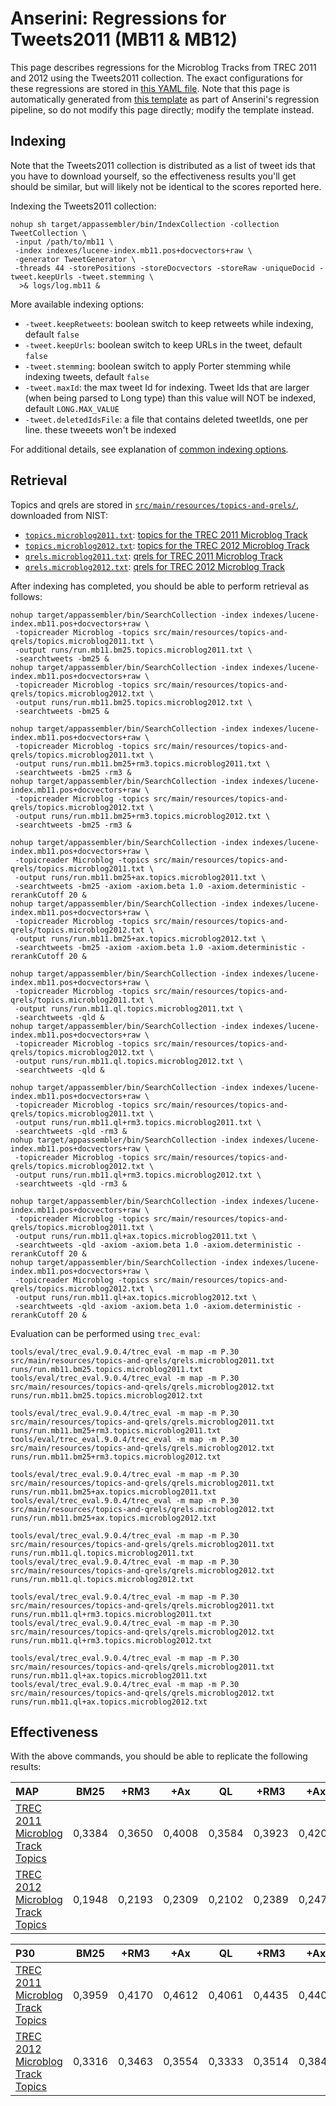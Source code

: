 # Anserini: Regressions for Tweets2011 (MB11 &amp; MB12)

This page describes regressions for the Microblog Tracks from TREC 2011 and 2012 using the Tweets2011 collection.
The exact configurations for these regressions are stored in [this YAML file](../src/main/resources/regression/mb11.yaml).
Note that this page is automatically generated from [this template](../src/main/resources/docgen/templates/mb11.template) as part of Anserini's regression pipeline, so do not modify this page directly; modify the template instead.

## Indexing

Note that the Tweets2011 collection is distributed as a list of tweet ids that you have to download yourself, so the
effectiveness results you'll get should be similar, but will likely not be identical to the scores reported here.

Indexing the Tweets2011 collection:

```
nohup sh target/appassembler/bin/IndexCollection -collection TweetCollection \
 -input /path/to/mb11 \
 -index indexes/lucene-index.mb11.pos+docvectors+raw \
 -generator TweetGenerator \
 -threads 44 -storePositions -storeDocvectors -storeRaw -uniqueDocid -tweet.keepUrls -tweet.stemming \
  >& logs/log.mb11 &
```

More available indexing options:
* `-tweet.keepRetweets`: boolean switch to keep retweets while indexing, default `false`
* `-tweet.keepUrls`: boolean switch to keep URLs in the tweet, default `false`
* `-tweet.stemming`: boolean switch to apply Porter stemming while indexing tweets, default `false`
* `-tweet.maxId`: the max tweet Id for indexing. Tweet Ids that are larger (when being parsed to Long type) than this value will NOT be indexed, default `LONG.MAX_VALUE`
* `-tweet.deletedIdsFile`: a file that contains deleted tweetIds, one per line. these tweeets won't be indexed

For additional details, see explanation of [common indexing options](common-indexing-options.md).

## Retrieval

Topics and qrels are stored in [`src/main/resources/topics-and-qrels/`](../src/main/resources/topics-and-qrels/), downloaded from NIST:

+ [`topics.microblog2011.txt`](../src/main/resources/topics-and-qrels/topics.microblog2011.txt): [topics for the TREC 2011 Microblog Track](https://trec.nist.gov/data/microblog/11/topics.MB1-50.txt)
+ [`topics.microblog2012.txt`](../src/main/resources/topics-and-qrels/topics.microblog2012.txt): [topics for the TREC 2012 Microblog Track](https://trec.nist.gov/data/microblog/12/2012.topics.MB51-110.txt)
+ [`qrels.microblog2011.txt`](../src/main/resources/topics-and-qrels/qrels.microblog2011.txt): [qrels for TREC 2011 Microblog Track](https://trec.nist.gov/data/microblog/11/microblog11-qrels)
+ [`qrels.microblog2012.txt`](../src/main/resources/topics-and-qrels/qrels.microblog2012.txt): [qrels for TREC 2012 Microblog Track](https://trec.nist.gov/data/microblog/12/adhoc-qrels)

After indexing has completed, you should be able to perform retrieval as follows:

```
nohup target/appassembler/bin/SearchCollection -index indexes/lucene-index.mb11.pos+docvectors+raw \
 -topicreader Microblog -topics src/main/resources/topics-and-qrels/topics.microblog2011.txt \
 -output runs/run.mb11.bm25.topics.microblog2011.txt \
 -searchtweets -bm25 &
nohup target/appassembler/bin/SearchCollection -index indexes/lucene-index.mb11.pos+docvectors+raw \
 -topicreader Microblog -topics src/main/resources/topics-and-qrels/topics.microblog2012.txt \
 -output runs/run.mb11.bm25.topics.microblog2012.txt \
 -searchtweets -bm25 &

nohup target/appassembler/bin/SearchCollection -index indexes/lucene-index.mb11.pos+docvectors+raw \
 -topicreader Microblog -topics src/main/resources/topics-and-qrels/topics.microblog2011.txt \
 -output runs/run.mb11.bm25+rm3.topics.microblog2011.txt \
 -searchtweets -bm25 -rm3 &
nohup target/appassembler/bin/SearchCollection -index indexes/lucene-index.mb11.pos+docvectors+raw \
 -topicreader Microblog -topics src/main/resources/topics-and-qrels/topics.microblog2012.txt \
 -output runs/run.mb11.bm25+rm3.topics.microblog2012.txt \
 -searchtweets -bm25 -rm3 &

nohup target/appassembler/bin/SearchCollection -index indexes/lucene-index.mb11.pos+docvectors+raw \
 -topicreader Microblog -topics src/main/resources/topics-and-qrels/topics.microblog2011.txt \
 -output runs/run.mb11.bm25+ax.topics.microblog2011.txt \
 -searchtweets -bm25 -axiom -axiom.beta 1.0 -axiom.deterministic -rerankCutoff 20 &
nohup target/appassembler/bin/SearchCollection -index indexes/lucene-index.mb11.pos+docvectors+raw \
 -topicreader Microblog -topics src/main/resources/topics-and-qrels/topics.microblog2012.txt \
 -output runs/run.mb11.bm25+ax.topics.microblog2012.txt \
 -searchtweets -bm25 -axiom -axiom.beta 1.0 -axiom.deterministic -rerankCutoff 20 &

nohup target/appassembler/bin/SearchCollection -index indexes/lucene-index.mb11.pos+docvectors+raw \
 -topicreader Microblog -topics src/main/resources/topics-and-qrels/topics.microblog2011.txt \
 -output runs/run.mb11.ql.topics.microblog2011.txt \
 -searchtweets -qld &
nohup target/appassembler/bin/SearchCollection -index indexes/lucene-index.mb11.pos+docvectors+raw \
 -topicreader Microblog -topics src/main/resources/topics-and-qrels/topics.microblog2012.txt \
 -output runs/run.mb11.ql.topics.microblog2012.txt \
 -searchtweets -qld &

nohup target/appassembler/bin/SearchCollection -index indexes/lucene-index.mb11.pos+docvectors+raw \
 -topicreader Microblog -topics src/main/resources/topics-and-qrels/topics.microblog2011.txt \
 -output runs/run.mb11.ql+rm3.topics.microblog2011.txt \
 -searchtweets -qld -rm3 &
nohup target/appassembler/bin/SearchCollection -index indexes/lucene-index.mb11.pos+docvectors+raw \
 -topicreader Microblog -topics src/main/resources/topics-and-qrels/topics.microblog2012.txt \
 -output runs/run.mb11.ql+rm3.topics.microblog2012.txt \
 -searchtweets -qld -rm3 &

nohup target/appassembler/bin/SearchCollection -index indexes/lucene-index.mb11.pos+docvectors+raw \
 -topicreader Microblog -topics src/main/resources/topics-and-qrels/topics.microblog2011.txt \
 -output runs/run.mb11.ql+ax.topics.microblog2011.txt \
 -searchtweets -qld -axiom -axiom.beta 1.0 -axiom.deterministic -rerankCutoff 20 &
nohup target/appassembler/bin/SearchCollection -index indexes/lucene-index.mb11.pos+docvectors+raw \
 -topicreader Microblog -topics src/main/resources/topics-and-qrels/topics.microblog2012.txt \
 -output runs/run.mb11.ql+ax.topics.microblog2012.txt \
 -searchtweets -qld -axiom -axiom.beta 1.0 -axiom.deterministic -rerankCutoff 20 &
```

Evaluation can be performed using `trec_eval`:

```
tools/eval/trec_eval.9.0.4/trec_eval -m map -m P.30 src/main/resources/topics-and-qrels/qrels.microblog2011.txt runs/run.mb11.bm25.topics.microblog2011.txt
tools/eval/trec_eval.9.0.4/trec_eval -m map -m P.30 src/main/resources/topics-and-qrels/qrels.microblog2012.txt runs/run.mb11.bm25.topics.microblog2012.txt

tools/eval/trec_eval.9.0.4/trec_eval -m map -m P.30 src/main/resources/topics-and-qrels/qrels.microblog2011.txt runs/run.mb11.bm25+rm3.topics.microblog2011.txt
tools/eval/trec_eval.9.0.4/trec_eval -m map -m P.30 src/main/resources/topics-and-qrels/qrels.microblog2012.txt runs/run.mb11.bm25+rm3.topics.microblog2012.txt

tools/eval/trec_eval.9.0.4/trec_eval -m map -m P.30 src/main/resources/topics-and-qrels/qrels.microblog2011.txt runs/run.mb11.bm25+ax.topics.microblog2011.txt
tools/eval/trec_eval.9.0.4/trec_eval -m map -m P.30 src/main/resources/topics-and-qrels/qrels.microblog2012.txt runs/run.mb11.bm25+ax.topics.microblog2012.txt

tools/eval/trec_eval.9.0.4/trec_eval -m map -m P.30 src/main/resources/topics-and-qrels/qrels.microblog2011.txt runs/run.mb11.ql.topics.microblog2011.txt
tools/eval/trec_eval.9.0.4/trec_eval -m map -m P.30 src/main/resources/topics-and-qrels/qrels.microblog2012.txt runs/run.mb11.ql.topics.microblog2012.txt

tools/eval/trec_eval.9.0.4/trec_eval -m map -m P.30 src/main/resources/topics-and-qrels/qrels.microblog2011.txt runs/run.mb11.ql+rm3.topics.microblog2011.txt
tools/eval/trec_eval.9.0.4/trec_eval -m map -m P.30 src/main/resources/topics-and-qrels/qrels.microblog2012.txt runs/run.mb11.ql+rm3.topics.microblog2012.txt

tools/eval/trec_eval.9.0.4/trec_eval -m map -m P.30 src/main/resources/topics-and-qrels/qrels.microblog2011.txt runs/run.mb11.ql+ax.topics.microblog2011.txt
tools/eval/trec_eval.9.0.4/trec_eval -m map -m P.30 src/main/resources/topics-and-qrels/qrels.microblog2012.txt runs/run.mb11.ql+ax.topics.microblog2012.txt
```

## Effectiveness

With the above commands, you should be able to replicate the following results:

MAP                                     | BM25      | +RM3      | +Ax       | QL        | +RM3      | +Ax       |
:---------------------------------------|-----------|-----------|-----------|-----------|-----------|-----------|
[TREC 2011 Microblog Track Topics](../src/main/resources/topics-and-qrels/topics.microblog2011.txt)| 0,3384    | 0,3650    | 0,4008    | 0,3584    | 0,3923    | 0,4201    |
[TREC 2012 Microblog Track Topics](../src/main/resources/topics-and-qrels/topics.microblog2012.txt)| 0,1948    | 0,2193    | 0,2309    | 0,2102    | 0,2389    | 0,2474    |


P30                                     | BM25      | +RM3      | +Ax       | QL        | +RM3      | +Ax       |
:---------------------------------------|-----------|-----------|-----------|-----------|-----------|-----------|
[TREC 2011 Microblog Track Topics](../src/main/resources/topics-and-qrels/topics.microblog2011.txt)| 0,3959    | 0,4170    | 0,4612    | 0,4061    | 0,4435    | 0,4408    |
[TREC 2012 Microblog Track Topics](../src/main/resources/topics-and-qrels/topics.microblog2012.txt)| 0,3316    | 0,3463    | 0,3554    | 0,3333    | 0,3514    | 0,3842    |

